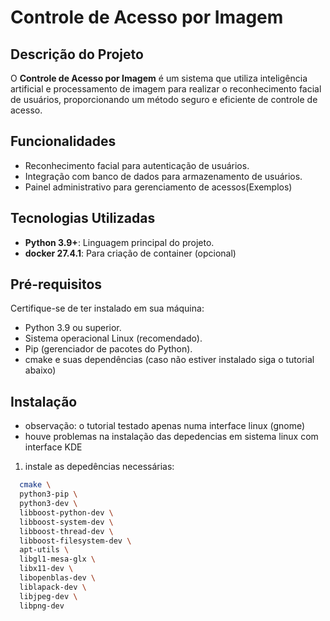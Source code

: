 # Controle de Acesso por Imagem

## Descrição do Projeto

O **Controle de Acesso por Imagem** é um sistema que utiliza inteligência artificial e processamento de imagem para realizar o reconhecimento facial de usuários, proporcionando um método seguro e eficiente de controle de acesso.

## Funcionalidades

- Reconhecimento facial para autenticação de usuários.
- Integração com banco de dados para armazenamento de usuários.
- Painel administrativo para gerenciamento de acessos(Exemplos)

## Tecnologias Utilizadas

- **Python 3.9+**: Linguagem principal do projeto.
- **docker 27.4.1**: Para criação de container (opcional)

## Pré-requisitos

Certifique-se de ter instalado em sua máquina:
- Python 3.9 ou superior.
- Sistema operacional Linux (recomendado).
- Pip (gerenciador de pacotes do Python).
- cmake e suas dependências (caso não estiver instalado siga o tutorial abaixo)
## Instalação

- observação: o tutorial testado apenas numa interface linux (gnome)
- houve problemas na instalação das depedencias em sistema linux com interface KDE

1. instale as depedências necessárias:
  ```bash sudo apt update -y && sudo apt install -y build-essential \
    cmake \
    python3-pip \
    python3-dev \
    libboost-python-dev \
    libboost-system-dev \
    libboost-thread-dev \
    libboost-filesystem-dev \
    apt-utils \
    libgl1-mesa-glx \
    libx11-dev \
    libopenblas-dev \
    liblapack-dev \
    libjpeg-dev \
    libpng-dev
 ```

  